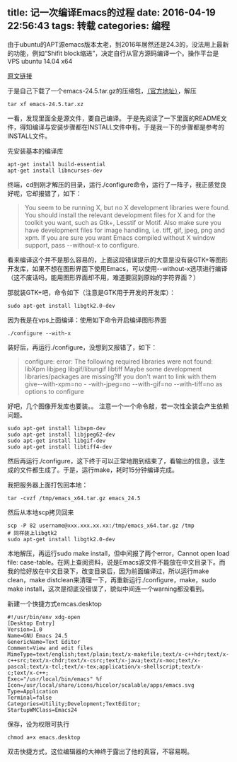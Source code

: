title: 记一次编译Emacs的过程
date: 2016-04-19 22:56:43
tags: 转载
categories: 编程
---
由于ubuntu的APT源emacs版本太老，到2016年居然还是24.3的，没法用上最新的功能，例如“Shifit block缩进”，决定自行从官方源码编译一个。操作平台是VPS ubuntu 14.04 x64
<!-- more -->
[原文链接](http://blog.chinaunix.net/uid-28977986-id-3852467.html)

于是自己下载了一个emacs-24.5.tar.gz的压缩包，[（官方地址）](http://ftp.gnu.org/gnu/emacs/)，解压
	
    tar xf emacs-24.5.tar.xz 

一看，发现里面全是源文件，要自己编译。
于是先阅读了一下里面的README文件，得知编译与安装步骤都在INSTALL文件中有。于是我一下的步骤都是参考的INSTALL文件。

先安装基本的编译库

	apt-get install build-essential
	apt-get install libncurses-dev

终端，cd到刚才解压的目录，运行./configure命令，运行了一阵子，我正感觉良好呢，它却报错了，如下：

> You seem to be running X, but no X development libraries were found. You should install the relevant development files for X
> and for the toolkit you want, such as Gtk+, Lesstif or Motif. Also make sure you have development files for image handling, i.e.
> tiff, gif, jpeg, png and xpm. If you are sure you want Emacs compiled without X window support, pass \-\-without-x
> to configure.

看来编译这个并不是那么容易的，上面这段错误提示的大意是没有装GTK+等图形开发库，如果不想在图形界面下使用Emacs，可以使用--without-x选项进行编译（这不废话吗，能用图形界面却不用，难道要回到原始的字符界面？）

那就装GTK+吧，命令如下（注意是GTK用于开发的开发库）：

	sudo apt-get install libgtk2.0-dev

因为我是在vps上面编译：使用如下命令开启编译图形界面

	./configure --with-x

装好后，再运行./configure，没想到又报错了，如下：

> configure: error: The following required libraries were not found:
> libXpm libjpeg libgif/libungif libtiff
> Maybe some development libraries/packages are missing?If you don't want to link 
> with them give\-\-with-xpm=no -
-with-jpeg=no \-\-with-gif=no \-\-with-tiff=no as options to configure


好吧，几个图像开发库也要装。。
注意一个一个命令敲，若一次性全装会产生依赖问题。

    sudo apt-get install libxpm-dev
    sudo apt-get install libjpeg62-dev
    sudo apt-get install libgif-dev
    sudo apt-get install libtiff4-dev

然后再运行./configure，这下终于可以正常地跑到结束了，看输出的信息，该生成的文件都生成了。于是，运行make，耗时15分钟编译完成。

我把服务器上面打包回本地：

	tar -cvzf /tmp/emacs_x64.tar.gz emacs_24.5

然后从本地scp拷贝回来

	scp -P 82 username@xxx.xxx.xx.xx:/tmp/emacs_x64.tar.gz /tmp
    # 同样装上libgtk2
    sudo apt-get install libgtk2.0-dev

本地解压，再运行sudo make install，但中间报了两个error，Cannot open load file: case-table。在网上查阅资料，说是Emacs源文件不能放在中文目录下。而我的恰好放在中文目录下，改变目录后，因为前面编译过，所以运行make clean，make distclean来清理一下，再重新运行./configure，make，sudo make install，这次是彻底没错误了，貌似中间连一个warning都没看到。


新建一个快捷方式emcas.desktop

    #!/usr/bin/env xdg-open
    [Desktop Entry]
    Version=1.0
    Name=GNU Emacs 24.5
    GenericName=Text Editor
    Comment=View and edit files
    MimeType=text/english;text/plain;text/x-makefile;text/x-c++hdr;text/x-c++src;text/x-chdr;text/x-csrc;text/x-java;text/x-moc;text/x-pascal;text/x-tcl;text/x-tex;application/x-shellscript;text/x-c;text/x-c++;
    Exec="/usr/local/bin/emacs" %f
    Icon=/usr/local/share/icons/hicolor/scalable/apps/emacs.svg
    Type=Application
    Terminal=false
    Categories=Utility;Development;TextEditor;
    StartupWMClass=Emacs24

保存，设为权限可执行

	chmod a+x emacs.desktop
    
双击快捷方式，这位编辑器的大神终于露出了他的真容，不容易啊。